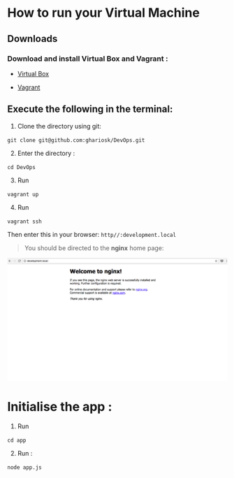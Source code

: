 # How to run your Virtual Machine

## Downloads 

### Download and install Virtual Box and Vagrant :

* [Virtual Box](https://www.virtualbox.org/wiki/Downloads)

* [Vagrant](https://www.vagrantup.com/downloads.html)

## Execute the following in the terminal:

1. Clone the directory using git:

 `git clone git@github.com:ghariosk/DevOps.git`

2.  Enter the directory :

 `cd DevOps`

3. Run 

 `vagrant up`

4. Run 

 `vagrant ssh`


Then enter this in your browser: `http//:development.local`

> You should be directed to the **nginx** home page:


![Screenshot of the page](Screenshot.png)


# Initialise the app :


1. Run 

`cd app`


2.  Run :

`node app.js` 


















